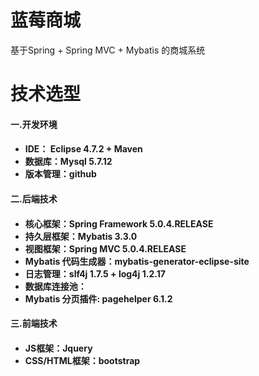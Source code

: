 <h1>蓝莓商城</h1>
基于Spring + Spring MVC + Mybatis 的商城系统

<h1>技术选型</h1>
<h4>一.开发环境<h4>
<p>
   <ul>
   		<li>IDE： Eclipse 4.7.2 + Maven</li>
   		<li>数据库：Mysql 5.7.12</li>
   		<li>版本管理：github</li>
   </ul>
</p>
<h4>二.后端技术<h4>
<p>
	<ul>
   		<li>核心框架：Spring Framework 5.0.4.RELEASE</li>
   		<li>持久层框架：Mybatis 3.3.0</li>
   		<li>视图框架：Spring MVC 5.0.4.RELEASE</li>
   		<li>Mybatis 代码生成器：mybatis-generator-eclipse-site</li>
   		<li>日志管理：slf4j 1.7.5 + log4j 1.2.17</li>
   		<li>数据库连接池：</li>
   		<li>Mybatis 分页插件: pagehelper 6.1.2</li>	
   	</ul>
</p>
<h4>三.前端技术<h4>
<p>
	<ul>
   		<li>JS框架：Jquery</li>
   		<li>CSS/HTML框架：bootstrap</li>
	</ul>	
</p>
